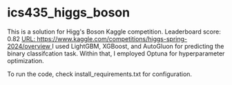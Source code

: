 # ics435_higgs_boson

This is a solution for Higg's Boson Kaggle competition. Leaderboard score: 0.82
[URL: https://www.kaggle.com/competitions/higgs-spring-2024/overview
](https://www.kaggle.com/competitions/higgs-boson-detection-2025/overview)
I used LightGBM, XGBoost, and AutoGluon for predicting the binary classifcation task.
Within that, I employed Optuna for hyperparameter optimization. 

To run the code, check install_requirements.txt for configuration.
